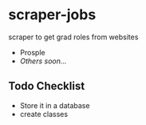 # scraper-jobs
scraper to get grad roles from websites
-  Prosple
-  *Others soon...*


## Todo Checklist
- Store it in a database 
- create classes
